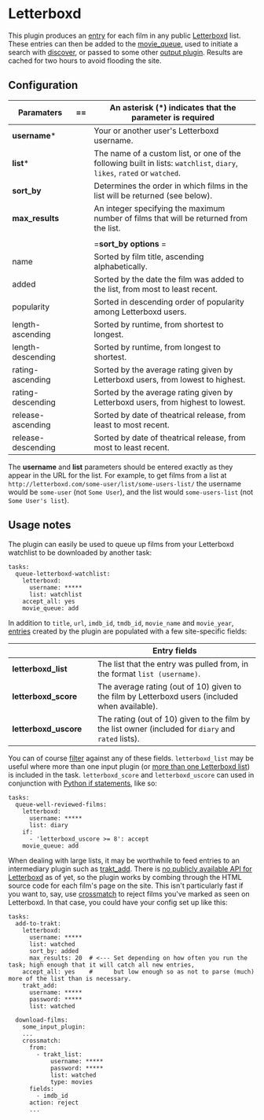 # Letterboxd
This plugin produces an [entry](/Entry) for each film in any public [Letterboxd](http://letterboxd.com) list. These entries can then be added to the [movie_queue](/movie_queue#AddingRemovingusingTasks), used to initiate a search with [discover](/discover), or passed to some other [output plugin](/Plugins#Outputs). Results are cached for two hours to avoid flooding the site.
 
## Configuration

| **Paramaters**     | == | An asterisk (*) indicates that the parameter is required  |
| --- | --- | --- |
| **username***        |    | Your or another user's Letterboxd username.  |
| **list***            |    | The name of a custom list, or one of the following built in lists: `watchlist`, `diary`, `likes`, `rated` or `watched`.  |
| **sort_by**          |    | Determines the order in which films in the list will be returned (see below).  |
| **max_results**      |    | An integer specifying the maximum number of films that will be returned from the list.  |
|                      |    |  |
|  |  | =**sort_by options** = |
| name                 |    | Sorted by film title, ascending alphabetically.  |
| added                |    | Sorted by the date the film was added to the list, from most to least recent.  |
| popularity           |    | Sorted in descending order of popularity among Letterboxd users.  |
| length-ascending     |    | Sorted by runtime, from shortest to longest.  |
| length-descending    |    | Sorted by runtime, from longest to shortest.  |
| rating-ascending     |    | Sorted by the average rating given by Letterboxd users, from lowest to highest.  |
| rating-descending    |    | Sorted by the average rating given by Letterboxd users, from highest to lowest.  |
| release-ascending    |    | Sorted by date of theatrical release, from least to most recent.  |
| release-descending   |    | Sorted by date of theatrical release, from most to least recent.  |

The **username** and **list** parameters should be entered exactly as they appear in the URL for the list. For example, to get films from a list at
  `http://letterboxd.com/some-user/list/some-users-list/`
the username would be `some-user` (not `Some User`), and the list would `some-users-list` (not `Some User's list`).

## Usage notes
The plugin can easily be used to queue up films from your Letterboxd watchlist to be downloaded by another task:

```
tasks:
  queue-letterboxd-watchlist:
    letterboxd:
      username: *****
      list: watchlist
    accept_all: yes
    movie_queue: add
```

In addition to `title`, `url`, `imdb_id`, `tmdb_id`, `movie_name` and `movie_year`, [entries](/Entry) created by the plugin are populated with a few site-specific fields:


|  |  | **Entry fields**  |
| --- | --- | --- |
| **letterboxd_list**    |   | The list that the entry was pulled from, in the format `list (username)`.  |
| **letterboxd_score**   |   | The average rating (out of 10) given to the film by Letterboxd users (included when available).  |
| **letterboxd_uscore**  |   | The rating (out of 10) given to the film by the list owner (included for `diary` and `rated` lists).  |

You can of course [filter](/Plugins#Filters) against any of these fields. `letterboxd_list` may be useful where more than one input plugin (or [more than one Letterboxd list](/inputs)) is included in the task. `letterboxd_score` and `letterboxd_uscore` can used in conjunction with [Python if statements](/if), like so:

```
tasks:
  queue-well-reviewed-films:
    letterboxd:
      username: *****
      list: diary
    if:
      - 'letterboxd_uscore >= 8': accept
    movie_queue: add
```

When dealing with large lists, it may be worthwhile to feed entries to an intermediary plugin such as [trakt_add](/trakt_add). There is [no publicly available API for Letterboxd](http://letterboxd.com/api-coming-soon/) as of yet, so the plugin works by combing through the HTML source code for each film's page on the site. This isn't particularly fast if you want to, say, use [crossmatch](/crossmatch) to reject films you've marked as seen on Letterboxd. In that case, you could have your config set up like this:

```
tasks:
  add-to-trakt:
    letterboxd:
      username: *****
      list: watched
      sort_by: added
      max_results: 20  # <--- Set depending on how often you run the task; high enough that it will catch all new entries,
    accept_all: yes    #      but low enough so as not to parse (much) more of the list than is necessary. 
    trakt_add:
      username: *****
      password: *****
      list: watched

  download-films:
    some_input_plugin:
    ...
    crossmatch:
      from:
        - trakt_list:
            username: *****
            password: *****
            list: watched
            type: movies
      fields:
        - imdb_id
      action: reject
      ...
```